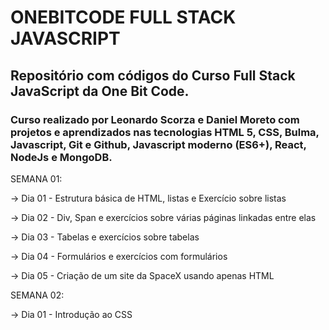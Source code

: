# ONEBITCODE FULL STACK JAVASCRIPT

## Repositório com códigos do Curso Full Stack JavaScript da One Bit Code.

### Curso realizado por Leonardo Scorza e Daniel Moreto com projetos e aprendizados nas tecnologias HTML 5, CSS, Bulma, Javascript, Git e Github, Javascript moderno (ES6+), React, NodeJs e MongoDB.

SEMANA 01:

-> Dia 01 - Estrutura básica de HTML, listas e Exercício sobre listas

-> Dia 02 - Div, Span e exercícios sobre várias páginas linkadas entre elas

-> Dia 03 - Tabelas e exercícios sobre tabelas

-> Dia 04 - Formulários e exercícios com formulários

-> Dia 05 - Criação de um site da SpaceX usando apenas HTML

SEMANA 02:

-> Dia 01 - Introdução ao CSS

